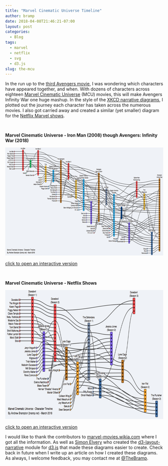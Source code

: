 ```yaml
---
title: "Marvel Cinematic Universe Timeline"
author: bramp
date: 2018-04-08T21:46:21-07:00
layout: post
categories:
  - Blog
tags:
  - marvel
  - netflix
  - svg
  - d3.js
slug: the-mcu
---
```


In the run up to the [third Avengers movie](https://www.imdb.com/title/tt4154756/), I was wondering which characters have appeared together, and when. With dozens of characters across eighteen [Marvel Cinematic Universe](https://en.wikipedia.org/wiki/Marvel_Cinematic_Universe) (MCU) movies, this will make Avengers Infinity War one huge mashup. In the style of the [XKCD narrative diagrams](https://xkcd.com/657/), I plotted out the journey each character has taken across the numerous movies. I also got carried away and created a similar (yet smaller) diagram for the [Netflix Marvel shows](https://en.wikipedia.org/wiki/List_of_Marvel_Cinematic_Universe_television_series#Netflix_series).

<br />

**Marvel Cinematic Universe - Iron Man (2008) though Avengers: Infinity War (2018)**
<div class="text-center">
<a href="https://projects.bramp.net/mcu/film.html">
  <img src="film.png" width=770 height=344 alt="Marvel Cinematic Universe - Character Timeline"></img>
  <p>click to open an interactive version</p>
</a>
</div>

<br/>

**Marvel Cinematic Universe - Netflix Shows**
<div class="text-center">
<a href="https://projects.bramp.net/mcu/netflix.html">
  <img src="netflix.png" width=770 height=411 alt="Marvel Netflix Shows - Character Timeline"></img>
  <p>click to open an interactive version</p>
</a>
</div>

I would like to thank the contributors to [marvel-movies.wikia.com](http://marvel-movies.wikia.com/) where I got all the information. As well as [Simon Elvery](https://twitter.com/drzax) who created the [d3-layout-narrative](https://github.com/abcnews/d3-layout-narrative) module for [d3.js](https://d3js.org/) that made these diagrams easier to create. Check back in future when I write up an article on how I created these diagrams. As always, I welcome feedback, you may contact me at [@TheBramp](https://twitter.com/TheBramp).

